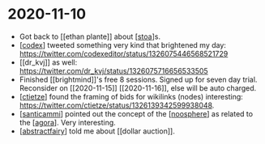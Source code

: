 # 2020-11-10

- Got back to [[ethan plante]] about [[stoa]]s.
- [[codex]] tweeted something very kind that brightened my day: https://twitter.com/codexeditor/status/1326075446568521729
- [[dr_kvj]] as well: https://twitter.com/dr_kvj/status/1326075716656533505
- Finished [[brightmind]]'s free 8 sessions. Signed up for seven day trial. Reconsider on [[2020-11-15]] [[2020-11-16]], else will be auto charged.
- [[ctietze]] found the framing of bids for wikilinks (nodes) interesting: https://twitter.com/ctietze/status/1326139342599938048.
- [[santicammi]] pointed out the concept of the [[noosphere]] as related to the [[agora]]. Very interesting.
- [[abstractfairy]] told me about [[dollar auction]].

[//begin]: # "Autogenerated link references for markdown compatibility"
[stoa]: ../stoa "Stoa"
[codex]: ../codex "Codex"
[ctietze]: ../ctietze "Ctietze"
[santicammi]: ../santicammi "Santicammi"
[noosphere]: ../noosphere "Noosphere"
[agora]: ../agora "Agora"
[abstractfairy]: ../abstractfairy "AbstractFairy"
[//end]: # "Autogenerated link references"